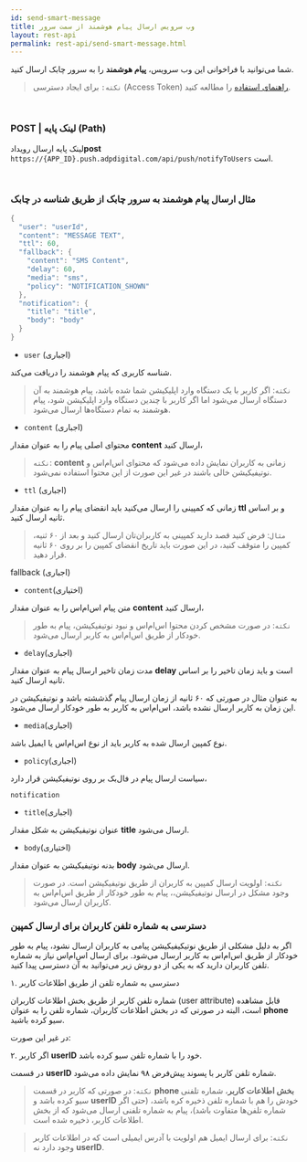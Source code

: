 ```yaml
---
id: send-smart-message
title: وب سرویس ارسال پیام هوشمند از سمت سرور
layout: rest-api
permalink: rest-api/send-smart-message.html
---
```


شما می‌توانید با فراخوانی این وب‌ سرویس، **پیام هوشمند** را به سرور چابک ارسال کنید.

>`نکته:` برای ایجاد دسترسی (Access Token) [راهنمای استفاده](https://doc.chabok.io/rest-api/guide.html#%D8%A7%DB%8C%D8%AC%D8%A7%D8%AF-%D8%AF%D8%B3%D8%AA%D8%B1%D8%B3%DB%8C) را مطالعه کنید.

<Br>

### POST | لینک پایه (Path) 

لینک پایه ارسال رویداد**post** `https://{APP_ID}.push.adpdigital.com/api/push/notifyToUsers`
است.


<Br>

### مثال ارسال پیام هوشمند به سرور چابک از طریق شناسه در چابک 


```java
{
  "user": "userId",
  "content": "MESSAGE TEXT",
  "ttl": 60,
  "fallback": {
    "content": "SMS Content",
    "delay": 60,
    "media": "sms",
    "policy": "NOTIFICATION_SHOWN"
  },
  "notification": {
    "title": "title",
    "body": "body"
  }
}
```

-  ``user`` (اجباری)

شناسه کاربری که پیام هوشمند را دریافت می‌کند.

>`نکته`: اگر کاربر با یک دستگاه وارد اپلیکیشن شما شده باشد، پیام هوشمند به آن دستگاه ارسال می‌شود اما اگر کاربر با چندین دستگاه وارد اپلیکیشن شود، پیام هوشمند به تمام دستگاه‌ها ارسال می‌شود.


- ``content`` (اجباری)

محتوای اصلی پیام را به عنوان مقدار **content** ارسال کنید،

>`نکته`: **content** زمانی به کاربران نمایش داده می‌شود که محتوای اس‌ام‌اس و نوتیفیکیشن خالی باشند در غیر این صورت از این محتوا استفاده نمی‌شود. 

- `ttl` (اجباری)

زمانی که کمپینی را ارسال می‌کنید باید انقضای پیام را به عنوان مقدار **ttl** و بر اساس ثانیه ارسال کنید.

>`مثال`: فرض کنید قصد دارید کمپینی به کاربران‌تان ارسال کنید و بعد از ۶۰ ثنیه، کمپین را متوقف کنید، در این صورت باید تاریخ انقضای کمپین را بر روی ۶۰ ثانیه قرار دهید. 


fallback (اجباری)

  - `content`(اختیاری)
 
متن پیام اس‌ام‌اس را به عنوان مقدار **content** ارسال کنید، 
 
 >`نکته`: در صورت مشخص‌ کردن محتوا اس‌ام‌اس و نبود نوتیفیکیشن، پیام به طور خودکار از طریق اس‌ام‌اس به کاربر ارسال می‌شود. 
 
   -  `delay`(اجباری)
   
مدت زمان تاخیر ارسال پیام به عنوان مقدار **delay** است و باید زمان تاخیر را بر اساس ثانیه ارسال کنید. 
  
به عنوان مثال در صورتی که ۶۰ ثانیه از زمان ارسال پیام گذششته باشد و نوتیفیکیشن در این زمان به کاربر ارسال نشده باشد، اس‌ام‌‌اس به کاربر به طور خودکار ارسال می‌شود. 
  
  -  `media`(اجباری)
  
 نوع کمپین ارسال شده به کاربر باید از نوع اس‌ام‌اس یا ایمیل باشد.
  
  -  `policy`(اجباری)
  
سیاست ارسال پیام در فال‌بک بر روی نوتیفیکیشن قرار دارد،
  
`notification`

  - `title`(اجباری)
  
عنوان نوتیفیکیشن به شکل مقدار **title** ارسال می‌شود.

  - `body`(اختیاری)
 
بدنه نوتیفیکیشن به عنوان مقدار **body** ارسال می‌شود. 
  
>`نکته`: اولویت ارسال کمپین به کاربران از طریق نوتیفیکیشن است. در صورت وجود مشکل در ارسال نوتیفیکیشن،، پیام به طور خودکار از طریق اس‌ام‌اس به کاربران ارسال می‌شود. 
  
### دسترسی به شماره تلفن کاربران برای ارسال کمپین 

اگر به دلیل مشکلی از طریق نوتیکیفیکیشن  پیامی به کاربران ارسال نشود، پیام به طور خودکار از طریق اس‌ام‌اس  به کاربر ارسال می‌شود. برای ارسال اس‌ام‌اس نیاز به شماره تلفن کاربران دارید که به یکی از دو روش زیر می‌توانید به آن دسترسی پیدا کنید.

۱. دسترسی به شماره تلفن از طریق اطلاعات کاربر

شماره تلفن کاربر از طریق بخش اطلاعات کاربران (user attribute) قابل مشاهده است، البته در صورتی که در بخش اطلاعات کاربران، شماره تلفن را به عنوان **phone** سیو کرده باشید.

در غیر این صورت:

۲. اگر کاربر **userID** خود را با شماره تلفن سیو کرده باشد.

در قسمت **userID** شماره تلفن کاربر با پسوند پیش‌فرض ۹۸ نمایش داده می‌شود.

>`نکته`: در صورتی که کاربر در قسمت **phone بخش اطلاعات کاربر**، شماره تلفنی سیو  کرده باشد و **userID** خودش را هم با شماره تلفن ذخیره کره باشد، (حتی اگر شماره تلفن‌ها متفاوت باشد)، پیام به شماره تلفنی ارسال می‌شود که از بخش اطلاعات کاربر، ذخیره شده است. 

>`نکته`: برای ارسال ایمیل هم اولویت با آدرس ایمیلی است که در اطلاعات کاربر وجود دارد نه **userID**.
